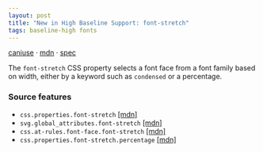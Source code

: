 ```yaml
---
layout: post
title: "New in High Baseline Support: font-stretch"
tags: baseline-high fonts
---
```


[caniuse](https://caniuse.com/?search=font-stretch) · [mdn](https://developer.mozilla.org/en-US/search?q=font-stretch) · [spec](https://drafts.csswg.org/css-fonts-4/#font-stretch-prop)

The `font-stretch` CSS property selects a font face from a font family based on width, either by a keyword such as `condensed` or a percentage.

### Source features

- ``css.properties.font-stretch`` [[mdn]](https://developer.mozilla.org/en-US/search?q=css.properties.font-stretch)
- ``svg.global_attributes.font-stretch`` [[mdn]](https://developer.mozilla.org/en-US/search?q=svg.global_attributes.font-stretch)
- ``css.at-rules.font-face.font-stretch`` [[mdn]](https://developer.mozilla.org/en-US/search?q=css.at-rules.font-face.font-stretch)
- ``css.properties.font-stretch.percentage`` [[mdn]](https://developer.mozilla.org/en-US/search?q=css.properties.font-stretch.percentage)
